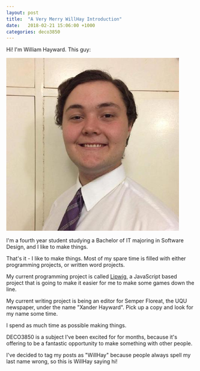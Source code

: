 ```yaml
---
layout: post
title:  "A Very Merry WillHay Introduction"
date:   2018-02-21 15:06:00 +1000
categories: deco3850
---
```

Hi! I'm William Hayward. This guy:

![Me](/assets/img/deco3850/s4368323_5a8cc90f9ff99.jpeg)

I'm a fourth year student studying a Bachelor of IT majoring in Software Design, and I like to make things.

That's it - I like to make things. Most of my spare time is filled with either programming projects, or written word projects.

My current programming project is called [Lipwig](https://github.com/WilliamHayward/LipwigJS/), a JavaScript based project that is going to make it easier for me to make some games down the line.

My current writing project is being an editor for Semper Floreat, the UQU newspaper, under the name "Xander Hayward". Pick up a copy and look for my name some time.

I spend as much time as possible making things.

DECO3850 is a subject I've been excited for for months, because it's offering to be a fantastic opportunity to make something with other people.

I've decided to tag my posts as "WillHay" because people always spell my last name wrong, so this is WillHay saying hi!